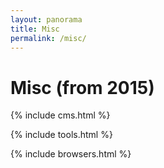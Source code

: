 ```yaml
---
layout: panorama
title: Misc
permalink: /misc/
---
```



# Misc (from 2015)

{% include cms.html %}

{% include tools.html %}

{% include browsers.html %}
